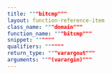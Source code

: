 ```yaml
---
title: """bitcmp"""
layout: function-reference-item
class_name: """domain"""
function_name: """bitcmp"""
snippet: """"""
qualifiers: """"""
return_type: """varargout"""
arguments: """(varargin)"""
---
```


